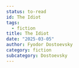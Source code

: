 ```yaml
---
status: to-read
id: The Idiot
tags:
  - fiction
title: The Idiot
date: "2025-03-05"
author: Fyodor Dostoevsky
category: fiction
subcategory: Dostoevsky
---
```

